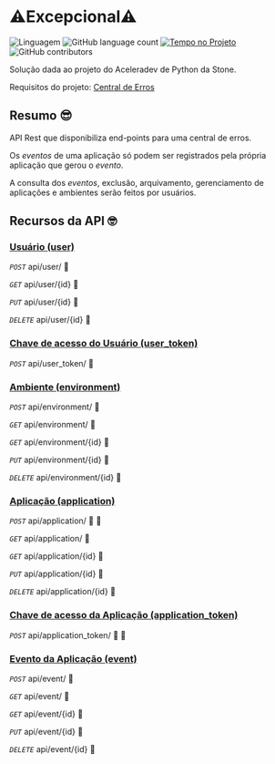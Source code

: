 # :warning:Excepcional:warning:

![Linguagem](https://img.shields.io/github/languages/top/melissatvs/excepcional) ![GitHub language count](https://img.shields.io/github/languages/count/melissatvs/excepcional) [![Tempo no Projeto](https://wakatime.com/badge/github/melissatvs/excepcional.svg)](https://wakatime.com/badge/github/melissatvs/excepcional) ![GitHub contributors](https://img.shields.io/github/contributors/melissatvs/excepcional)


Solução dada ao projeto do Aceleradev de Python da Stone.

Requisitos do projeto: [Central de Erros](central-erros.md)


## Resumo :sunglasses: 

API Rest que disponibiliza end-points para uma central de erros.

Os *eventos* de uma aplicação só podem ser registrados pela própria aplicação que gerou o *evento*.

A consulta dos *eventos*, exclusão, arquivamento, gerenciamento de aplicações e ambientes serão feitos por usuários.


## Recursos da API :nerd_face:

### [Usuário (user)](/reference/user.md)

*`POST`* api/user/ :key:

*`GET`* api/user/{id} :closed_lock_with_key:

*`PUT`* api/user/{id} :closed_lock_with_key:

*`DELETE`* api/user/{id} :closed_lock_with_key:


### [Chave de acesso do Usuário (user_token)](/reference/user_token.md)

*`POST`* api/user_token/ :key:


### [Ambiente (environment)](/reference/environment.md)

*`POST`* api/environment/ :closed_lock_with_key:

*`GET`* api/environment/ :closed_lock_with_key:

*`GET`* api/environment/{id} :closed_lock_with_key:

*`PUT`* api/environment/{id} :closed_lock_with_key:

*`DELETE`* api/environment/{id} :closed_lock_with_key:


### [Aplicação (application)](/reference/application.md)

*`POST`* api/application/ :closed_lock_with_key: :key:

*`GET`* api/application/ :closed_lock_with_key:

*`GET`* api/application/{id} :closed_lock_with_key:

*`PUT`* api/application/{id} :closed_lock_with_key:

*`DELETE`* api/application/{id} :closed_lock_with_key:


### [Chave de acesso da Aplicação (application_token)](/reference/application_token.md)

*`POST`* api/application_token/ :closed_lock_with_key: :key:


### [Evento da Aplicação (event)](/reference/event.md)

*`POST`* api/event/ :closed_lock_with_key:

*`GET`* api/event/ :closed_lock_with_key:

*`GET`* api/event/{id} :closed_lock_with_key:

*`PUT`* api/event/{id} :closed_lock_with_key:

*`DELETE`* api/event/{id} :closed_lock_with_key:

